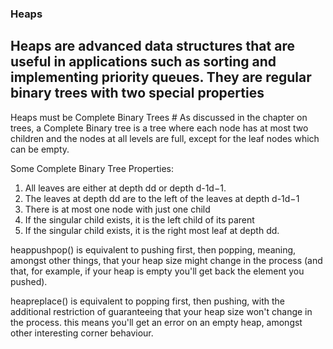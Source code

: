 ### Heaps

## Heaps are advanced data structures that are useful in applications such as sorting and implementing priority queues. They are regular binary trees with two special properties

Heaps must be Complete Binary Trees #
As discussed in the chapter on trees, a Complete Binary tree is a tree where each node has at most two children and the nodes at all levels are full, except for the leaf nodes which can be empty.

Some Complete Binary Tree Properties:

1. All leaves are either at depth dd or depth d-1d−1.
2. The leaves at depth dd are to the left of the leaves at depth d-1d−1
3. There is at most one node with just one child
4. If the singular child exists, it is the left child of its parent
5. If the singular child exists, it is the right most leaf at depth dd.

heappushpop() is equivalent to pushing first, then popping, meaning, amongst other things, that your heap size might change in the process (and that, for example, if your heap is empty you'll get back the element you pushed).

heapreplace() is equivalent to popping first, then pushing, with the additional restriction of guaranteeing that your heap size won't change in the process. this means you'll get an error on an empty heap, amongst other interesting corner behaviour.
